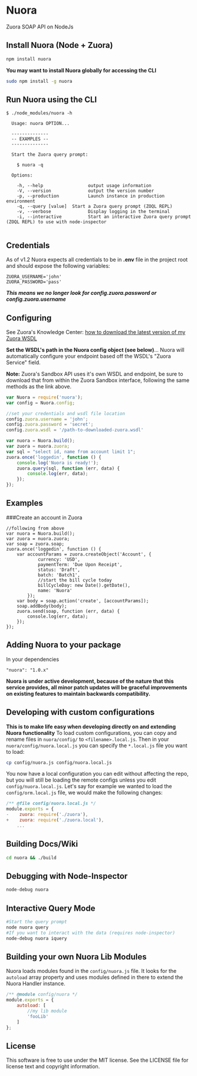 Nuora
=====
Zuora SOAP API on NodeJs

Install Nuora (Node + Zuora)
----------------------------
```bash
npm install nuora
```
**You may want to install Nuora globally for accessing the CLI**
```bash
sudo npm install -g nuora
```

Run Nuora using the CLI
-----------------------
```
$ ./node_modules/nuora -h

  Usage: nuora OPTION...

  --------------
  -- EXAMPLES --
  --------------

  Start the Zuora query prompt:

    $ nuora -q

  Options:

    -h, --help                 output usage information
    -V, --version              output the version number
    -p, --production           Launch instance in production environment
    -q, --query [value]  Start a Zuora query prompt (ZOQL REPL)
    -v, --verbose              Display logging in the terminal
    -i, --interactive          Start an interactive Zuora query prompt (ZOQL REPL) to use with node-inspector


```

Credentials
-----------
As of v1.2 Nuora expects all credentials to be in **.env** file in the project root and should expose the following variables:

```
ZUORA_USERNAME='john'
ZUORA_PASSWORD='pass'
```

***This means we no longer look for config.zuora.password or config.zuora.username***


Configuring
-----------

See Zuora's Knowledge Center:
[how to download the latest version of my Zuora WSDL](https://knowledgecenter.zuora.com/BC_Developers/SOAP_API/AB_Getting_started_with_the__SOAP_API/B_Zuora_WSDL#Download_the_Latest_Version_of_the_WSDL)

**Set the WSDL's path in the Nuora config object (see below)**... Nuora will automatically configure your endpoint based off the WSDL's "Zuora Service" field.

**Note:** Zuora's Sandbox API uses it's own WSDL and endpoint, be sure to download that from within the Zuora Sandbox interface, following the same methods as the link above.

```javascript
var Nuora = require('nuora');
var config = Nuora.config;

//set your credentials and wsdl file location
config.zuora.username = 'john';
config.zuora.password = 'secret';
config.zuora.wsdl = '/path-to-downloaded-zuora.wsdl'

var nuora = Nuora.build();
var zuora = nuora.zuora;
var sql = "select id, name from account limit 1";
zuora.once('loggedin', function () {
    console.log('Nuora is ready!');
    zuora.query(sql, function (err, data) {
        console.log(err, data);
    });
});

```

Examples
--------

###Create an account in Zuora

```
//following from above
var nuora = Nuora.build();
var zuora = nuora.zuora;
var soap = zuora.soap;
zuora.once('loggedin', function () {
    var accountParams = zuora.createObject('Account', {
            currency: 'USD',
            paymentTerm: 'Due Upon Receipt',
            status: 'Draft',
            batch: 'Batch1',
            //start the bill cycle today
            billCycleDay: new Date().getDate(),
            name: 'Nuora'
        });
    var body = soap.action('create', [accountParams]);
    soap.addBody(body);
    zuora.send(soap, function (err, data) {
        console.log(err, data);
    });
});
```

Adding Nuora to your package
----------------------------
In your dependencies
```
"nuora": "1.0.x"
```
**Nuora is under active development, because of the nature that this service provides, all minor patch updates will be graceful improvements on existing features to maintain backwards compatibility.**

Developing with custom configurations
-------------------------------------
**This is to make life easy when developing directly on and extending Nuora functionality**
To load custom configurations, you can copy and rename files in `nuora/config/` to `<filename>.local.js`. Then in your `nuora/config/nuora.local.js` you can specify the `*.local.js` file you want to load:
```bash
cp config/nuora.js config/nuora.local.js
```
You now have a local configuration you can edit without affecting the repo, but you will still be loading the remote configs unless you edit `config/nuora.local.js`. Let's say for example we wanted to load the `config/orm.local.js` file, we would make the following changes:
```js
/** @file config/nuora.local.js */
module.exports = {
-    zuora: require('./zuora'),
+    zuora: require('./zuora.local'),
    ...
```


Building Docs/Wiki
------------------
```bash
cd nuora && ./build
```

Debugging with Node-Inspector
-----------------------------
```bash
node-debug nuora
```

Interactive Query Mode
----------------------
```bash
#Start the query prompt
node nuora query
#If you want to interact with the data (requires node-inspector)
node-debug nuora iquery
```

Building your own Nuora Lib Modules
-----------------------------------

Nuora loads modules found in the `config/nuora.js` file. It looks for the `autoload` array property and uses modules defined in there to extend the Nuora Handler instance.
```javascript
/** @module config/nuora */
module.exports = {
    autoload: [
        //my lib module
        'fooLib'
    ]  
};
```

License
-------
This software is free to use under the MIT license. See the LICENSE file for license text and copyright information.
